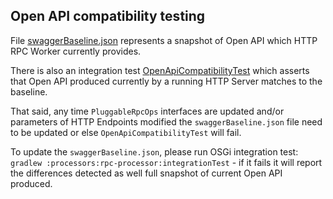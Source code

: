 ## Open API compatibility testing

File [swaggerBaseline.json](./swaggerBaseline.json) represents a snapshot of Open API which HTTP RPC Worker currently
provides.

There is also an integration test [OpenApiCompatibilityTest](../kotlin/net/corda/processors/rpc/OpenApiCompatibilityTest.kt)
which asserts that Open API produced currently by a running HTTP Server matches to the baseline.

That said, any time `PluggableRpcOps` interfaces are updated and/or parameters of HTTP Endpoints modified the `swaggerBaseline.json`
file need to be updated or else `OpenApiCompatibilityTest` will fail.

To update the `swaggerBaseline.json`, please run OSGi integration test:
`gradlew :processors:rpc-processor:integrationTest` - if it fails it will report the differences detected
as well full snapshot of current Open API produced.